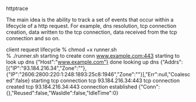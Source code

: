 httptrace

The main idea is the ability to track a set of events that occur within a lifecycle of a http request. For example, dns resolution, tcp connection creation, data written to the tcp connection, data received from the tcp connection and so on.

client request lifecycle
% chmod +x runner.sh                              
% ./runner.sh 
starting to create conn  www.example.com:443
starting to look up dns {"Host":"www.example.com"}
done looking up dns {"Addrs":[{"IP":"93.184.216.34","Zone":""},{"IP":"2606:2800:220:1:248:1893:25c8:1946","Zone":""}],"Err":null,"Coalesced":false}
starting tcp connection tcp 93.184.216.34:443
tcp connection created tcp 93.184.216.34:443 <nil>
connection established {"Conn":{},"Reused":false,"WasIdle":false,"IdleTime":0}
